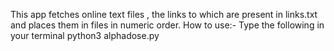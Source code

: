 This app fetches online text files , the links to which are present in links.txt and places them in files in numeric order.
How to use:-
Type the following in your terminal
python3 alphadose.py <path to links.txt> <path to your download directory>
